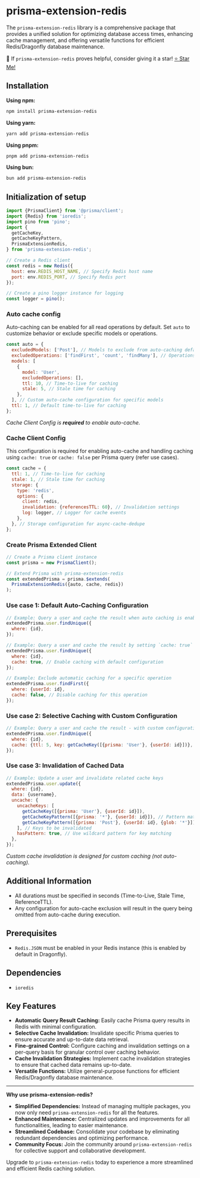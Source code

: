 # prisma-extension-redis

The `prisma-extension-redis` library is a comprehensive package that provides a unified solution for optimizing database access times, enhancing cache management, and offering versatile functions for efficient Redis/Dragonfly database maintenance.

🚀 If `prisma-extension-redis` proves helpful, consider giving it a star! [⭐ Star Me!](https://github.com/yxx4c/prisma-extension-redis)

## **Installation**

**Using npm:**

```bash
npm install prisma-extension-redis
```

**Using yarn:**

```bash
yarn add prisma-extension-redis
```

**Using pnpm:**

```bash
pnpm add prisma-extension-redis
```

**Using bun:**

```bash
bun add prisma-extension-redis
```

## Initialization of setup

```javascript
import {PrismaClient} from '@prisma/client';
import {Redis} from 'ioredis';
import pino from 'pino';
import {
  getCacheKey,
  getCacheKeyPattern,
  PrismaExtensionRedis,
} from 'prisma-extension-redis';

// Create a Redis client
const redis = new Redis({
  host: env.REDIS_HOST_NAME, // Specify Redis host name
  port: env.REDIS_PORT, // Specify Redis port
});

// Create a pino logger instance for logging
const logger = pino();
```

### Auto cache config

Auto-caching can be enabled for all read operations by default. Set `auto` to customize behavior or exclude specific models or operations.

```javascript
const auto = {
  excludedModels: ['Post'], // Models to exclude from auto-caching default behavior
  excludedOperations: ['findFirst', 'count', 'findMany'], // Operations to exclude from auto-caching default behavior
  models: [
    {
      model: 'User',
      excludedOperations: [],
      ttl: 10, // Time-to-live for caching
      stale: 5, // Stale time for caching
    },
  ], // Custom auto-cache configuration for specific models
  ttl: 1, // Default time-to-live for caching
};
```

_Cache Client Config is **required** to enable auto-cache._

### Cache Client Config

This configuration is required for enabling auto-cache and handling caching using `cache: true` or `cache: false` per Prisma query (refer use cases).

```javascript
const cache = {
  ttl: 1, // Time-to-live for caching
  stale: 1, // Stale time for caching
  storage: {
    type: 'redis',
    options: {
      client: redis,
      invalidation: {referencesTTL: 60}, // Invalidation settings
      log: logger, // Logger for cache events
    },
  }, // Storage configuration for async-cache-dedupe
};
```

### Create Prisma Extended Client

```javascript
// Create a Prisma client instance
const prisma = new PrismaClient();

// Extend Prisma with prisma-extension-redis
const extendedPrisma = prisma.$extends(
  PrismaExtensionRedis({auto, cache, redis})
);
```

### Use case 1: Default Auto-Caching Configuration

```javascript
// Example: Query a user and cache the result when auto caching is enabled
extendedPrisma.user.findUnique({
  where: {id},
});

// Example: Query a user and cache the result by setting `cache: true` to toggle auto cache
extendedPrisma.user.findUnique({
  where: {id},
  cache: true, // Enable caching with default configuration
});

// Example: Exclude automatic caching for a specific operation
extendedPrisma.user.findFirst({
  where: {userId: id},
  cache: false, // Disable caching for this operation
});
```

### Use case 2: Selective Caching with Custom Configuration

```javascript
// Example: Query a user and cache the result - with custom configuration
extendedPrisma.user.findUnique({
  where: {id},
  cache: {ttl: 5, key: getCacheKey([{prisma: 'User'}, {userId: id}])},
});
```

### Use case 3: Invalidation of Cached Data

```javascript
// Example: Update a user and invalidate related cache keys
extendedPrisma.user.update({
  where: {id},
  data: {username},
  uncache: {
    uncacheKeys: [
      getCacheKey([{prisma: 'User'}, {userId: id}]),
      getCacheKeyPattern([{prisma: '*'}, {userId: id}]), // Pattern matching under a specific key, eg: prisma:*:userId:1234
      getCacheKeyPattern([{prisma: 'Post'}, {userId: id}, {glob: '*'}]), // Utilizing the key 'glob' to create a wildcard region, eg: prisma:post:userId:1234:*
    ], // Keys to be invalidated
    hasPattern: true, // Use wildcard pattern for key matching
  },
});
```

_Custom cache invalidation is designed for custom caching (not auto-caching)._

## Additional Information

- All durations must be specified in seconds (Time-to-Live, Stale Time, ReferenceTTL).
- Any configuration for auto-cache exclusion will result in the query being omitted from auto-cache during execution.

## Prerequisites

- `Redis.JSON` must be enabled in your Redis instance (this is enabled by default in Dragonfly).

## Dependencies

- `ioredis`

## Key Features

- **Automatic Query Result Caching:** Easily cache Prisma query results in Redis with minimal configuration.
- **Selective Cache Invalidation:** Invalidate specific Prisma queries to ensure accurate and up-to-date data retrieval.
- **Fine-grained Control:** Configure caching and invalidation settings on a per-query basis for granular control over caching behavior.
- **Cache Invalidation Strategies:** Implement cache invalidation strategies to ensure that cached data remains up-to-date.
- **Versatile Functions:** Utilize general-purpose functions for efficient Redis/Dragonfly database maintenance.

---

**Why use prisma-extension-redis?**

- **Simplified Dependencies:** Instead of managing multiple packages, you now only need `prisma-extension-redis` for all the features.
- **Enhanced Maintenance:** Centralized updates and improvements for all functionalities, leading to easier maintenance.
- **Streamlined Codebase:** Consolidate your codebase by eliminating redundant dependencies and optimizing performance.
- **Community Focus:** Join the community around `prisma-extension-redis` for collective support and collaborative development.

Upgrade to `prisma-extension-redis` today to experience a more streamlined and efficient Redis caching solution.
